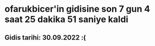 # ofarukbicer'in gidisine son 7 gun 4 saat 25 dakika 51 saniye kaldi

## Gidis tarihi: 30.09.2022 :(
